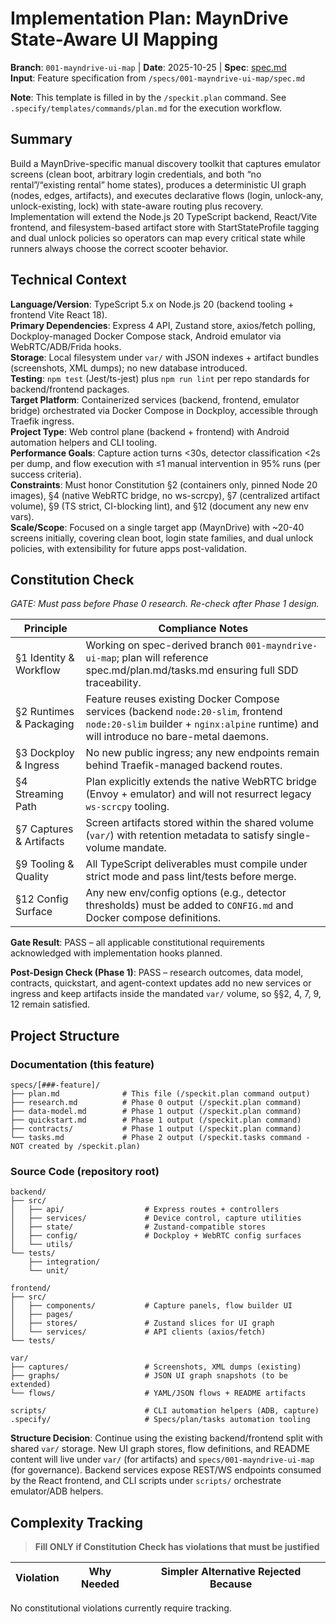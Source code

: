 # Implementation Plan: MaynDrive State-Aware UI Mapping

**Branch**: `001-mayndrive-ui-map` | **Date**: 2025-10-25 | **Spec**: [spec.md](./spec.md)  
**Input**: Feature specification from `/specs/001-mayndrive-ui-map/spec.md`

**Note**: This template is filled in by the `/speckit.plan` command. See `.specify/templates/commands/plan.md` for the execution workflow.

## Summary

Build a MaynDrive-specific manual discovery toolkit that captures emulator screens (clean boot, arbitrary login credentials, and both “no rental”/“existing rental” home states), produces a deterministic UI graph (nodes, edges, artifacts), and executes declarative flows (login, unlock-any, unlock-existing, lock) with state-aware routing plus recovery. Implementation will extend the Node.js 20 TypeScript backend, React/Vite frontend, and filesystem-based artifact store with StartStateProfile tagging and dual unlock policies so operators can map every critical state while runners always choose the correct scooter behavior.

## Technical Context

<!--
  ACTION REQUIRED: Replace the content in this section with the technical details
  for the project. The structure here is presented in advisory capacity to guide
  the iteration process.
-->

**Language/Version**: TypeScript 5.x on Node.js 20 (backend tooling + frontend Vite React 18).  
**Primary Dependencies**: Express 4 API, Zustand store, axios/fetch polling, Dockploy-managed Docker Compose stack, Android emulator via WebRTC/ADB/Frida hooks.  
**Storage**: Local filesystem under `var/` with JSON indexes + artifact bundles (screenshots, XML dumps); no new database introduced.  
**Testing**: `npm test` (Jest/ts-jest) plus `npm run lint` per repo standards for backend/frontend packages.  
**Target Platform**: Containerized services (backend, frontend, emulator bridge) orchestrated via Docker Compose in Dockploy, accessible through Traefik ingress.  
**Project Type**: Web control plane (backend + frontend) with Android automation helpers and CLI tooling.  
**Performance Goals**: Capture action turns <30s, detector classification <2s per dump, and flow execution with ≤1 manual intervention in 95% runs (per success criteria).  
**Constraints**: Must honor Constitution §2 (containers only, pinned Node 20 images), §4 (native WebRTC bridge, no ws-scrcpy), §7 (centralized artifact volume), §9 (TS strict, CI-blocking lint), and §12 (document any new env vars).  
**Scale/Scope**: Focused on a single target app (MaynDrive) with ~20-40 screens initially, covering clean boot, login state families, and dual unlock policies, with extensibility for future apps post-validation.

## Constitution Check

*GATE: Must pass before Phase 0 research. Re-check after Phase 1 design.*

| Principle | Compliance Notes |
|-----------|------------------|
| §1 Identity & Workflow | Working on spec-derived branch `001-mayndrive-ui-map`; plan will reference spec.md/plan.md/tasks.md ensuring full SDD traceability. |
| §2 Runtimes & Packaging | Feature reuses existing Docker Compose services (backend `node:20-slim`, frontend `node:20-slim` builder + `nginx:alpine` runtime) and will introduce no bare-metal daemons. |
| §3 Dockploy & Ingress | No new public ingress; any new endpoints remain behind Traefik-managed backend routes. |
| §4 Streaming Path | Plan explicitly extends the native WebRTC bridge (Envoy + emulator) and will not resurrect legacy `ws-scrcpy` tooling. |
| §7 Captures & Artifacts | Screen artifacts stored within the shared volume (`var/`) with retention metadata to satisfy single-volume mandate. |
| §9 Tooling & Quality | All TypeScript deliverables must compile under strict mode and pass lint/tests before merge. |
| §12 Config Surface | Any new env/config options (e.g., detector thresholds) must be added to `CONFIG.md` and Docker compose definitions. |

**Gate Result**: PASS – all applicable constitutional requirements acknowledged with implementation hooks planned.

**Post-Design Check (Phase 1)**: PASS – research outcomes, data model, contracts, quickstart, and agent-context updates add no new services or ingress and keep artifacts inside the mandated `var/` volume, so §§2, 4, 7, 9, 12 remain satisfied.

## Project Structure

### Documentation (this feature)

```text
specs/[###-feature]/
├── plan.md              # This file (/speckit.plan command output)
├── research.md          # Phase 0 output (/speckit.plan command)
├── data-model.md        # Phase 1 output (/speckit.plan command)
├── quickstart.md        # Phase 1 output (/speckit.plan command)
├── contracts/           # Phase 1 output (/speckit.plan command)
└── tasks.md             # Phase 2 output (/speckit.tasks command - NOT created by /speckit.plan)
```

### Source Code (repository root)

```text
backend/
├── src/
│   ├── api/                  # Express routes + controllers
│   ├── services/             # Device control, capture utilities
│   ├── state/                # Zustand-compatible stores
│   ├── config/               # Dockploy + WebRTC config surfaces
│   └── utils/
└── tests/
    ├── integration/
    └── unit/

frontend/
├── src/
│   ├── components/           # Capture panels, flow builder UI
│   ├── pages/
│   ├── stores/               # Zustand slices for UI graph
│   └── services/             # API clients (axios/fetch)
└── tests/

var/
├── captures/                 # Screenshots, XML dumps (existing)
├── graphs/                   # JSON UI graph snapshots (to be extended)
└── flows/                    # YAML/JSON flows + README artifacts

scripts/                      # CLI automation helpers (ADB, capture)
.specify/                     # Specs/plan/tasks automation tooling
```

**Structure Decision**: Continue using the existing backend/frontend split with shared `var/` storage. New UI graph stores, flow definitions, and README content will live under `var/` (for artifacts) and `specs/001-mayndrive-ui-map` (for governance). Backend services expose REST/WS endpoints consumed by the React frontend, and CLI scripts under `scripts/` orchestrate emulator/ADB helpers.

## Complexity Tracking

> **Fill ONLY if Constitution Check has violations that must be justified**

| Violation | Why Needed | Simpler Alternative Rejected Because |
|-----------|------------|-------------------------------------|

No constitutional violations currently require tracking.
